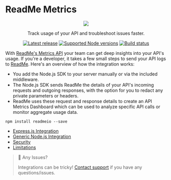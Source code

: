# ReadMe Metrics

<p align="center">
  <img src="https://user-images.githubusercontent.com/33762/182927634-2aebeb46-c215-4ac3-9e98-61f931e33583.png" />
</p>

<p align="center">
  Track usage of your API and troubleshoot issues faster.
</p>

<p align="center">
  <a href="https://npm.im/readmeio"><img src="https://img.shields.io/npm/v/readmeio.svg?style=for-the-badge" alt="Latest release"></a>
  <a href="https://npm.im/readmeio"><img src="https://img.shields.io/node/v/readmeio.svg?style=for-the-badge" alt="Supported Node versions"></a>
  <a href="https://github.com/readmeio/metrics-sdks"><img src="https://img.shields.io/github/actions/workflow/status/readmeio/metrics-sdks/nodejs.yml?branch=main&style=for-the-badge" alt="Build status"></a>
</p>

With [ReadMe's Metrics API](https://readme.com/metrics) your team can get deep insights into your API's usage. If you're a developer, it takes a few small steps to send your API logs to [ReadMe](http://readme.com). Here's an overview of how the integration works:

- You add the Node.js SDK to your server manually or via the included middleware.
- The Node.js SDK sends ReadMe the details of your API's incoming requests and outgoing responses, with the option for you to redact any private parameters or headers.
- ReadMe uses these request and response details to create an API Metrics Dashboard which can be used to analyze specific API calls or monitor aggregate usage data.

```
npm install readmeio --save
```

- [Express.js Integration](https://docs.readme.com/docs/sending-logs-to-readme-with-nodejs#expressjs-integration)
- [Generic Node.js Integration](https://docs.readme.com/docs/sending-logs-to-readme-with-nodejs#generic-nodejs-integration)
- [Security](https://docs.readme.com/docs/sending-logs-to-readme-with-nodejs#security)
- [Limitations](https://docs.readme.com/docs/sending-logs-to-readme-with-nodejs#limitations)

> 🚧 Any Issues?
>
> Integrations can be tricky! [Contact support](https://docs.readme.com/guides/docs/contact-support) if you have any questions/issues.
